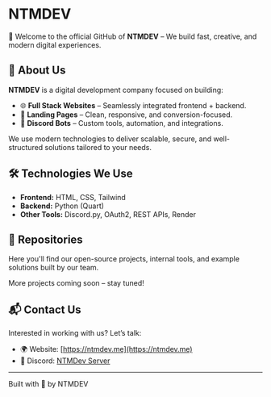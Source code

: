 # NTMDEV

🚀 Welcome to the official GitHub of **NTMDEV** – We build fast, creative, and modern digital experiences.

## 💼 About Us

**NTMDEV** is a digital development company focused on building:

- 🌐 **Full Stack Websites** – Seamlessly integrated frontend + backend.
- 📄 **Landing Pages** – Clean, responsive, and conversion-focused.
- 🤖 **Discord Bots** – Custom tools, automation, and integrations.

We use modern technologies to deliver scalable, secure, and well-structured solutions tailored to your needs.

## 🛠️ Technologies We Use

- **Frontend:** HTML, CSS, Tailwind
- **Backend:** Python (Quart)
- **Other Tools:** Discord.py, OAuth2, REST APIs, Render

## 📂 Repositories

Here you'll find our open-source projects, internal tools, and example solutions built by our team.

More projects coming soon – stay tuned!

## 📬 Contact Us

Interested in working with us? Let’s talk:

- 🌍 Website: [https://ntmdev.me](https://ntmdev.me)
- 💬 Discord: [NTMDev Server](https://discord.gg/aKpwVrXgyx)

---

Built with 💙 by NTMDEV 
